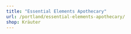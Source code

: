 ```yaml
---
title: "Essential Elements Apothecary"
url: /portland/essential-elements-apothecary/
shop: Kräuter
---
```

